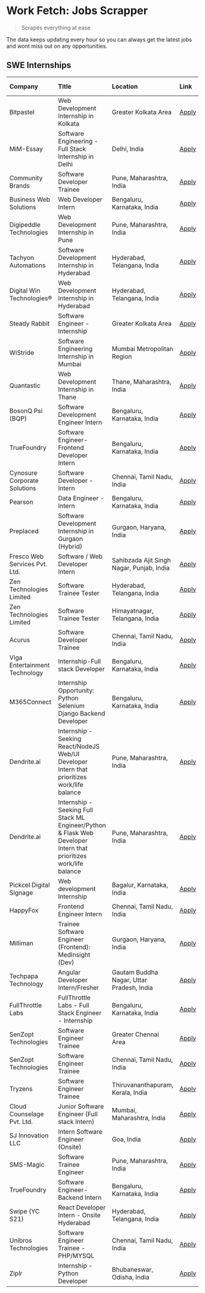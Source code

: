 # Work Fetch: Jobs Scrapper
> Scrapes everything at ease

The data keeps updating every hour so you can always get the latest jobs and wont miss out on any opportunities.

## SWE Internships
<!--START_SECTION:workfetch-->
| Company                       | Title                                                                                                              | Location                                  | Link                                                                                                                                                                                                                                                                                                                              | Date Posted   |
|:------------------------------|:-------------------------------------------------------------------------------------------------------------------|:------------------------------------------|:----------------------------------------------------------------------------------------------------------------------------------------------------------------------------------------------------------------------------------------------------------------------------------------------------------------------------------|:--------------|
| Bitpastel                     | Web Development Internship in Kolkata                                                                              | Greater Kolkata Area                      | [Apply](https://in.linkedin.com/jobs/view/web-development-internship-in-kolkata-at-bitpastel-3903194722?position=59&pageNum=0&refId=ixjym6z5ioDZKRKp7%2BxR3A%3D%3D&trackingId=l3cbBXD952HFnPng4daPBQ%3D%3D&trk=public_jobs_jserp-result_search-card)                                                                              | 2024-04-16    |
| MiM-Essay                     | Software Engineering - Full Stack Internship in Delhi                                                              | Delhi, India                              | [Apply](https://in.linkedin.com/jobs/view/software-engineering-full-stack-internship-in-delhi-at-mim-essay-3901647332?position=21&pageNum=0&refId=ixjym6z5ioDZKRKp7%2BxR3A%3D%3D&trackingId=R6vGbpKs8MAqT0PfTSgL6w%3D%3D&trk=public_jobs_jserp-result_search-card)                                                                | 2024-04-15    |
| Community Brands              | Software Developer Trainee                                                                                         | Pune, Maharashtra, India                  | [Apply](https://in.linkedin.com/jobs/view/software-developer-trainee-at-community-brands-3899630827?position=28&pageNum=0&refId=ixjym6z5ioDZKRKp7%2BxR3A%3D%3D&trackingId=5vaV2B6kiS4oJhrHEB1vCw%3D%3D&trk=public_jobs_jserp-result_search-card)                                                                                  | 2024-04-15    |
| Business Web Solutions        | Web Developer Intern                                                                                               | Bengaluru, Karnataka, India               | [Apply](https://in.linkedin.com/jobs/view/web-developer-intern-at-business-web-solutions-3897552404?position=16&pageNum=0&refId=ixjym6z5ioDZKRKp7%2BxR3A%3D%3D&trackingId=R%2BbB99rxB%2B4Mrn7uI5MamA%3D%3D&trk=public_jobs_jserp-result_search-card)                                                                              | 2024-04-13    |
| Digipeddle Technologies       | Web Development Internship in Pune                                                                                 | Pune, Maharashtra, India                  | [Apply](https://in.linkedin.com/jobs/view/web-development-internship-in-pune-at-digipeddle-technologies-3898605884?position=38&pageNum=0&refId=ixjym6z5ioDZKRKp7%2BxR3A%3D%3D&trackingId=pRCFwJelxoVhdUZiEQbnRw%3D%3D&trk=public_jobs_jserp-result_search-card)                                                                   | 2024-04-13    |
| Tachyon Automations           | Software Development Internship in Hyderabad                                                                       | Hyderabad, Telangana, India               | [Apply](https://in.linkedin.com/jobs/view/software-development-internship-in-hyderabad-at-tachyon-automations-3896969464?position=24&pageNum=0&refId=ixjym6z5ioDZKRKp7%2BxR3A%3D%3D&trackingId=6VrT89IKiUxCX%2FKiFSoToQ%3D%3D&trk=public_jobs_jserp-result_search-card)                                                           | 2024-04-12    |
| Digital Win Technologies®     | Web Development Internship in Hyderabad                                                                            | Hyderabad, Telangana, India               | [Apply](https://in.linkedin.com/jobs/view/web-development-internship-in-hyderabad-at-digital-win-technologies%C2%AE-3893193501?position=48&pageNum=0&refId=ixjym6z5ioDZKRKp7%2BxR3A%3D%3D&trackingId=cc9jrqUL9D78yvD5TqRMaw%3D%3D&trk=public_jobs_jserp-result_search-card)                                                       | 2024-04-10    |
| Steady Rabbit                 | Software Engineer - Internship                                                                                     | Greater Kolkata Area                      | [Apply](https://in.linkedin.com/jobs/view/software-engineer-internship-at-steady-rabbit-3885171077?position=4&pageNum=0&refId=ixjym6z5ioDZKRKp7%2BxR3A%3D%3D&trackingId=c2yrUFG4WSl11Gu9yv1%2BIQ%3D%3D&trk=public_jobs_jserp-result_search-card)                                                                                  | 2024-04-08    |
| WiStride                      | Software Engineering Internship in Mumbai                                                                          | Mumbai Metropolitan Region                | [Apply](https://in.linkedin.com/jobs/view/software-engineering-internship-in-mumbai-at-wistride-3888218704?position=10&pageNum=0&refId=ixjym6z5ioDZKRKp7%2BxR3A%3D%3D&trackingId=cVgXT%2FtNgi%2BkGjZ0so9cgg%3D%3D&trk=public_jobs_jserp-result_search-card)                                                                       | 2024-04-08    |
| Quantastic                    | Web Development Internship in Thane                                                                                | Thane, Maharashtra, India                 | [Apply](https://in.linkedin.com/jobs/view/web-development-internship-in-thane-at-quantastic-3888221292?position=57&pageNum=0&refId=ixjym6z5ioDZKRKp7%2BxR3A%3D%3D&trackingId=wu5R9%2ByG6%2FlJl4mcbMVC5A%3D%3D&trk=public_jobs_jserp-result_search-card)                                                                           | 2024-04-08    |
| BosonQ Psi (BQP)              | Software Development Engineer Intern                                                                               | Bengaluru, Karnataka, India               | [Apply](https://in.linkedin.com/jobs/view/software-development-engineer-intern-at-bosonq-psi-bqp-3888328596?position=22&pageNum=0&refId=ixjym6z5ioDZKRKp7%2BxR3A%3D%3D&trackingId=2WTjll%2Bo8thSuxVkKMRHNA%3D%3D&trk=public_jobs_jserp-result_search-card)                                                                        | 2024-04-06    |
| TrueFoundry                   | Software Engineer- Frontend Developer Intern                                                                       | Bengaluru, Karnataka, India               | [Apply](https://in.linkedin.com/jobs/view/software-engineer-frontend-developer-intern-at-truefoundry-3887320206?position=13&pageNum=0&refId=ixjym6z5ioDZKRKp7%2BxR3A%3D%3D&trackingId=4q04MI8qr6ZBwCfzDy%2Bcww%3D%3D&trk=public_jobs_jserp-result_search-card)                                                                    | 2024-04-05    |
| Cynosure Corporate Solutions  | Software Developer -Intern                                                                                         | Chennai, Tamil Nadu, India                | [Apply](https://in.linkedin.com/jobs/view/software-developer-intern-at-cynosure-corporate-solutions-3884767755?position=14&pageNum=0&refId=ixjym6z5ioDZKRKp7%2BxR3A%3D%3D&trackingId=m1xfFdEfPkFE23r2tLF%2BZA%3D%3D&trk=public_jobs_jserp-result_search-card)                                                                     | 2024-04-04    |
| Pearson                       | Data Engineer - Intern                                                                                             | Bengaluru, Karnataka, India               | [Apply](https://in.linkedin.com/jobs/view/data-engineer-intern-at-pearson-3884561204?position=55&pageNum=0&refId=ixjym6z5ioDZKRKp7%2BxR3A%3D%3D&trackingId=v6ob7NAqxrvVE839KSTpGQ%3D%3D&trk=public_jobs_jserp-result_search-card)                                                                                                 | 2024-04-04    |
| Preplaced                     | Software Development Internship in Gurgaon (Hybrid)                                                                | Gurgaon, Haryana, India                   | [Apply](https://in.linkedin.com/jobs/view/software-development-internship-in-gurgaon-hybrid-at-preplaced-3880567870?position=17&pageNum=0&refId=ixjym6z5ioDZKRKp7%2BxR3A%3D%3D&trackingId=a5EI4DrhjiGTHZxV1YQ9eg%3D%3D&trk=public_jobs_jserp-result_search-card)                                                                  | 2024-04-01    |
| Fresco Web Services Pvt. Ltd. | Software / Web Developer Intern                                                                                    | Sahibzada Ajit Singh Nagar, Punjab, India | [Apply](https://in.linkedin.com/jobs/view/software-web-developer-intern-at-fresco-web-services-pvt-ltd-3880552598?position=47&pageNum=0&refId=ixjym6z5ioDZKRKp7%2BxR3A%3D%3D&trackingId=P0tzqQtSx1hAHCePnAiSzg%3D%3D&trk=public_jobs_jserp-result_search-card)                                                                    | 2024-04-01    |
| Zen Technologies Limited      | Software Trainee Tester                                                                                            | Hyderabad, Telangana, India               | [Apply](https://in.linkedin.com/jobs/view/software-trainee-tester-at-zen-technologies-limited-3872036112?position=9&pageNum=0&refId=ixjym6z5ioDZKRKp7%2BxR3A%3D%3D&trackingId=LN6%2B%2FUxhK023hOT960D7BQ%3D%3D&trk=public_jobs_jserp-result_search-card)                                                                          | 2024-03-27    |
| Zen Technologies Limited      | Software Trainee Tester                                                                                            | Himayatnagar, Telangana, India            | [Apply](https://in.linkedin.com/jobs/view/software-trainee-tester-at-zen-technologies-limited-3872100214?position=6&pageNum=0&refId=ixjym6z5ioDZKRKp7%2BxR3A%3D%3D&trackingId=bPl%2Fw37OhjkD1wIXmhw0%2Fg%3D%3D&trk=public_jobs_jserp-result_search-card)                                                                          | 2024-03-26    |
| Acurus                        | Software Developer Trainee                                                                                         | Chennai, Tamil Nadu, India                | [Apply](https://in.linkedin.com/jobs/view/software-developer-trainee-at-acurus-3871400616?position=15&pageNum=0&refId=ixjym6z5ioDZKRKp7%2BxR3A%3D%3D&trackingId=QxwbNvlbvlgCSTT2tyUvTA%3D%3D&trk=public_jobs_jserp-result_search-card)                                                                                            | 2024-03-26    |
| Viga Entertainment Technology | Internship-Full stack Developer                                                                                    | Bengaluru, Karnataka, India               | [Apply](https://in.linkedin.com/jobs/view/internship-full-stack-developer-at-viga-entertainment-technology-3870669789?position=19&pageNum=0&refId=ixjym6z5ioDZKRKp7%2BxR3A%3D%3D&trackingId=9iEPWqLqj0rDd967fXcVEw%3D%3D&trk=public_jobs_jserp-result_search-card)                                                                | 2024-03-25    |
| M365Connect                   | Internship Opportunity: Python Selenium Django Backend Developer                                                   | Bengaluru, Karnataka, India               | [Apply](https://in.linkedin.com/jobs/view/internship-opportunity-python-selenium-django-backend-developer-at-m365connect-3868219387?position=58&pageNum=0&refId=ixjym6z5ioDZKRKp7%2BxR3A%3D%3D&trackingId=9Eg6Jj6eAlR%2BfVnA%2BiMkWQ%3D%3D&trk=public_jobs_jserp-result_search-card)                                              | 2024-03-24    |
| Dendrite.ai                   | Internship - Seeking React/NodeJS Web/UI Developer Intern that prioritizes work/life balance                       | Pune, Maharashtra, India                  | [Apply](https://in.linkedin.com/jobs/view/internship-seeking-react-nodejs-web-ui-developer-intern-that-prioritizes-work-life-balance-at-dendrite-ai-3853583200?position=30&pageNum=0&refId=ixjym6z5ioDZKRKp7%2BxR3A%3D%3D&trackingId=u2MLqS2W%2FZvowePOpdQTTw%3D%3D&trk=public_jobs_jserp-result_search-card)                     | 2024-03-12    |
| Dendrite.ai                   | Internship - Seeking Full Stack ML Engineer/Python & Flask Web Developer Intern that prioritizes work/life balance | Pune, Maharashtra, India                  | [Apply](https://in.linkedin.com/jobs/view/internship-seeking-full-stack-ml-engineer-python-flask-web-developer-intern-that-prioritizes-work-life-balance-at-dendrite-ai-3853583202?position=53&pageNum=0&refId=ixjym6z5ioDZKRKp7%2BxR3A%3D%3D&trackingId=cJeSdlPVv%2FIeiWI0O3OgWw%3D%3D&trk=public_jobs_jserp-result_search-card) | 2024-03-12    |
| Pickcel Digital Signage       | Web development Internship                                                                                         | Bagalur, Karnataka, India                 | [Apply](https://in.linkedin.com/jobs/view/web-development-internship-at-pickcel-digital-signage-3849506118?position=45&pageNum=0&refId=ixjym6z5ioDZKRKp7%2BxR3A%3D%3D&trackingId=FuOZegHxk6tx0qtlsHJ8nw%3D%3D&trk=public_jobs_jserp-result_search-card)                                                                           | 2024-03-08    |
| HappyFox                      | Frontend Engineer Intern                                                                                           | Chennai, Tamil Nadu, India                | [Apply](https://in.linkedin.com/jobs/view/frontend-engineer-intern-at-happyfox-3848357951?position=44&pageNum=0&refId=ixjym6z5ioDZKRKp7%2BxR3A%3D%3D&trackingId=sk5bW2jcXM1VJQpv8FelEA%3D%3D&trk=public_jobs_jserp-result_search-card)                                                                                            | 2024-03-07    |
| Milliman                      | Trainee Software Engineer (Frontend): MedInsight (Dev)                                                             | Gurgaon, Haryana, India                   | [Apply](https://in.linkedin.com/jobs/view/trainee-software-engineer-frontend-medinsight-dev-at-milliman-3792874280?position=7&pageNum=0&refId=ixjym6z5ioDZKRKp7%2BxR3A%3D%3D&trackingId=mQdd2vE9ZgR3evJmmNcWaA%3D%3D&trk=public_jobs_jserp-result_search-card)                                                                    | 2024-03-01    |
| Techpapa Technology           | Angular Developer Intern/Fresher                                                                                   | Gautam Buddha Nagar, Uttar Pradesh, India | [Apply](https://in.linkedin.com/jobs/view/angular-developer-intern-fresher-at-techpapa-technology-3834305862?position=49&pageNum=0&refId=ixjym6z5ioDZKRKp7%2BxR3A%3D%3D&trackingId=3d429G%2BkGDZOEJ0zHQlhnQ%3D%3D&trk=public_jobs_jserp-result_search-card)                                                                       | 2024-02-20    |
| FullThrottle Labs             | FullThrottle Labs - Full Stack Engineer - Internship                                                               | Bengaluru, Karnataka, India               | [Apply](https://in.linkedin.com/jobs/view/fullthrottle-labs-full-stack-engineer-internship-at-fullthrottle-labs-3829636016?position=46&pageNum=0&refId=ixjym6z5ioDZKRKp7%2BxR3A%3D%3D&trackingId=vkpMExvJWIq2ncpFn3hnGA%3D%3D&trk=public_jobs_jserp-result_search-card)                                                           | 2024-02-17    |
| SenZopt Technologies          | Software Engineer Trainee                                                                                          | Greater Chennai Area                      | [Apply](https://in.linkedin.com/jobs/view/software-engineer-trainee-at-senzopt-technologies-3827688781?position=29&pageNum=0&refId=ixjym6z5ioDZKRKp7%2BxR3A%3D%3D&trackingId=CTQMsWMk6NLEvikn%2B7uGFQ%3D%3D&trk=public_jobs_jserp-result_search-card)                                                                             | 2024-02-12    |
| SenZopt Technologies          | Software Engineer Trainee                                                                                          | Chennai, Tamil Nadu, India                | [Apply](https://in.linkedin.com/jobs/view/software-engineer-trainee-at-senzopt-technologies-3827686880?position=43&pageNum=0&refId=ixjym6z5ioDZKRKp7%2BxR3A%3D%3D&trackingId=rdW%2FEdW9OVID89vAzaHbmg%3D%3D&trk=public_jobs_jserp-result_search-card)                                                                             | 2024-02-12    |
| Tryzens                       | Software Engineer Trainee                                                                                          | Thiruvananthapuram, Kerala, India         | [Apply](https://in.linkedin.com/jobs/view/software-engineer-trainee-at-tryzens-3809363491?position=31&pageNum=0&refId=ixjym6z5ioDZKRKp7%2BxR3A%3D%3D&trackingId=DyV%2FzdfS6LI97j42U1AfLg%3D%3D&trk=public_jobs_jserp-result_search-card)                                                                                          | 2024-01-18    |
| Cloud Counselage Pvt. Ltd.    | Junior Software Engineer (Full stack Intern)                                                                       | Mumbai, Maharashtra, India                | [Apply](https://in.linkedin.com/jobs/view/junior-software-engineer-full-stack-intern-at-cloud-counselage-pvt-ltd-3803132814?position=23&pageNum=0&refId=ixjym6z5ioDZKRKp7%2BxR3A%3D%3D&trackingId=uoT5SkLjy3A3eguYmzNcTA%3D%3D&trk=public_jobs_jserp-result_search-card)                                                          | 2024-01-11    |
| SJ Innovation LLC             | Intern Software Engineer (Onsite)                                                                                  | Goa, India                                | [Apply](https://in.linkedin.com/jobs/view/intern-software-engineer-onsite-at-sj-innovation-llc-3799959011?position=37&pageNum=0&refId=ixjym6z5ioDZKRKp7%2BxR3A%3D%3D&trackingId=fFxQk2qRHvhmHci86ibDUw%3D%3D&trk=public_jobs_jserp-result_search-card)                                                                            | 2024-01-11    |
| SMS-Magic                     | Software Trainee Engineer                                                                                          | Pune, Maharashtra, India                  | [Apply](https://in.linkedin.com/jobs/view/software-trainee-engineer-at-sms-magic-3761409781?position=26&pageNum=0&refId=ixjym6z5ioDZKRKp7%2BxR3A%3D%3D&trackingId=oia5pgSlY7YMPXF5iN9jog%3D%3D&trk=public_jobs_jserp-result_search-card)                                                                                          | 2023-11-16    |
| TrueFoundry                   | Software Engineer-Backend Intern                                                                                   | Bengaluru, Karnataka, India               | [Apply](https://in.linkedin.com/jobs/view/software-engineer-backend-intern-at-truefoundry-3779508170?position=27&pageNum=0&refId=ixjym6z5ioDZKRKp7%2BxR3A%3D%3D&trackingId=J5ffkdKKF8tBD25GHg0mgA%3D%3D&trk=public_jobs_jserp-result_search-card)                                                                                 | 2023-11-10    |
| Swipe (YC S21)                | React Developer Intern - Onsite Hyderabad                                                                          | Hyderabad, Telangana, India               | [Apply](https://in.linkedin.com/jobs/view/react-developer-intern-onsite-hyderabad-at-swipe-yc-s21-3737600089?position=33&pageNum=0&refId=ixjym6z5ioDZKRKp7%2BxR3A%3D%3D&trackingId=wkWbPOx3zrFtVyMfDvm0sA%3D%3D&trk=public_jobs_jserp-result_search-card)                                                                         | 2023-10-13    |
| Unibros Technologies          | Software Engineer Trainee - PHP/MYSQL                                                                              | Chennai, Tamil Nadu, India                | [Apply](https://in.linkedin.com/jobs/view/software-engineer-trainee-php-mysql-at-unibros-technologies-3656599241?position=32&pageNum=0&refId=ixjym6z5ioDZKRKp7%2BxR3A%3D%3D&trackingId=7SgOknMfQT48dLMkrhF2rw%3D%3D&trk=public_jobs_jserp-result_search-card)                                                                     | 2023-06-12    |
| Ziplr                         | Internship - Python Developer                                                                                      | Bhubaneswar, Odisha, India                | [Apply](https://in.linkedin.com/jobs/view/internship-python-developer-at-ziplr-3645677592?position=52&pageNum=0&refId=ixjym6z5ioDZKRKp7%2BxR3A%3D%3D&trackingId=cVeWAy7h2gs1iyWB%2F1s%2Fbg%3D%3D&trk=public_jobs_jserp-result_search-card)                                                                                        | 2023-06-02    |
<!--END_SECTION:workfetch-->
